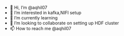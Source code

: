 - 👋 Hi, I’m @aqhil07
- 👀 I’m interested in kafka,NIFI setup
- 🌱 I’m currently learning 
- 💞️ I’m looking to collaborate on setting up HDF cluster
- 📫 How to reach me @aqhil07

<!---
aqhil07/aqhil07 is a ✨ special ✨ repository because its `README.md` (this file) appears on your GitHub profile.
You can click the Preview link to take a look at your changes.
--->
